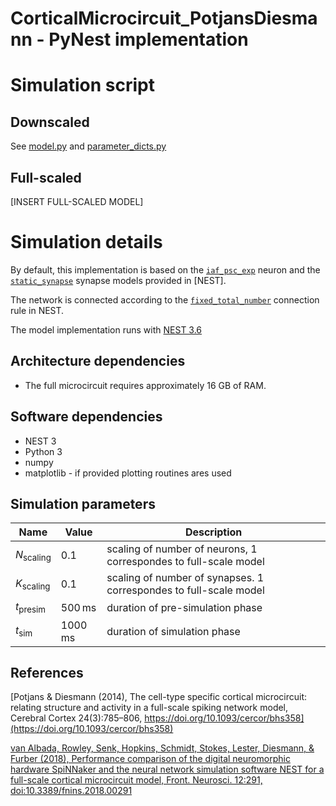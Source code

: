 # CorticalMicrocircuit_PotjansDiesmann - PyNest implementation

# Simulation script

## Downscaled
See [model.py](model.py) and [parameter_dicts.py](parameter_dicts.py)

## Full-scaled
[INSERT FULL-SCALED MODEL]

# Simulation details

By default, this implementation is based on the [`iaf_psc_exp`](https://nest-simulator.readthedocs.io/en/v3.6/models/iaf_psc_exp.html) neuron and the [`static_synapse`](https://nest-simulator.readthedocs.io/en/v3.6/models/static_synapse.html) synapse models provided in [NEST].

The network is connected according to the [`fixed_total_number`](https://nest-simulator.readthedocs.io/en/v3.6/synapses/connection_management.html#rule-fixed-total-number) connection rule in NEST.

The model implementation runs with [NEST 3.6](https://github.com/nest/nest-simulator.git)

## Architecture dependencies

* The full microcircuit requires approximately 16 GB of RAM.

## Software dependencies

* NEST 3
* Python 3
* numpy
* matplotlib - if provided plotting routines ares used

## Simulation parameters
| Name | Value | Description |
|--|--|--|
| $`N_{\mathrm{scaling}}`$ | $`0.1`$| scaling of number of neurons, 1 correspondes to full-scale model |
| $`K_{\mathrm{scaling}}`$ | $`0.1`$| scaling of number of synapses. 1 correspondes to full-scale model |
| $`t_{\mathrm{presim}}`$ | $`500\,\mathrm{ms}`$| duration of pre-simulation phase |
| $`t_{\mathrm{sim}}`$ | $`1000\,\mathrm{ms}`$| duration of simulation phase |

## References

[Potjans & Diesmann (2014), The cell-type specific cortical microcircuit: relating structure and activity in a full-scale spiking network model, Cerebral Cortex 24(3):785–806, https://doi.org/10.1093/cercor/bhs358](https://doi.org/10.1093/cercor/bhs358)

[van Albada, Rowley, Senk, Hopkins, Schmidt, Stokes, Lester, Diesmann, & Furber (2018), Performance comparison of the digital neuromorphic hardware SpiNNaker and the neural network simulation software NEST for a full-scale cortical microcircuit model, Front. Neurosci. 12:291, doi:10.3389/fnins.2018.00291](https://doi.org/10.3389/fnins.2018.00291)
